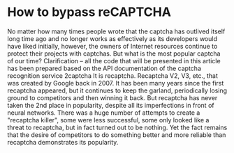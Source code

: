 # How to bypass reCAPTCHA 
No matter how many times people wrote that the captcha has outlived itself long time ago and no longer works as effectively as its developers would have liked initially, however, the owners of Internet resources continue to protect their projects with captchas. But what is the most popular captcha of our time?
Clarification – all the code that will be presented in this article has been prepared based on the API documentation of the captcha recognition service 2captcha
It is recaptcha. Recaptcha V2, V3, etc., that was created by Google back in 2007. It has been many years since the first recaptcha appeared, but it continues to keep the garland, periodically losing ground to competitors and then winning it back. But recaptcha has never taken the 2nd place in popularity, despite all its imperfections in front of neural networks.
There was a huge number of attempts to create a "recaptcha killer", some were less successful, some only looked like a threat to recaptcha, but in fact turned out to be nothing. Yet the fact remains that the desire of competitors to do something better and more reliable than recaptcha demonstrates its popularity.
